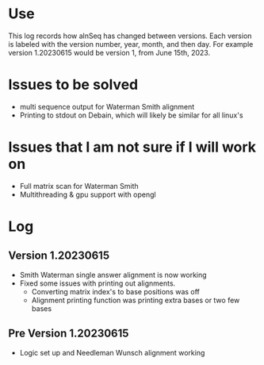 # Use

This log records how alnSeq has changed between versions.
  Each version is labeled with the version number, year,
  month, and then day. For example version 1.20230615 would
  be version 1, from June 15th, 2023.

# Issues to be solved

- multi sequence output for Waterman Smith alignment
- Printing to stdout on Debain, which will likely be
  similar for all linux's


# Issues that I am not sure if I will work on

- Full matrix scan for Waterman Smith
- Multithreading & gpu support with opengl

# Log

## Version 1.20230615

- Smith Waterman single answer alignment is now working
- Fixed some issues with printing out alignments.
  - Converting matrix index's to base positions was off
  - Alignment printing function was printing extra bases
    or two few bases

## Pre Version 1.20230615

- Logic set up and Needleman Wunsch alignment working
